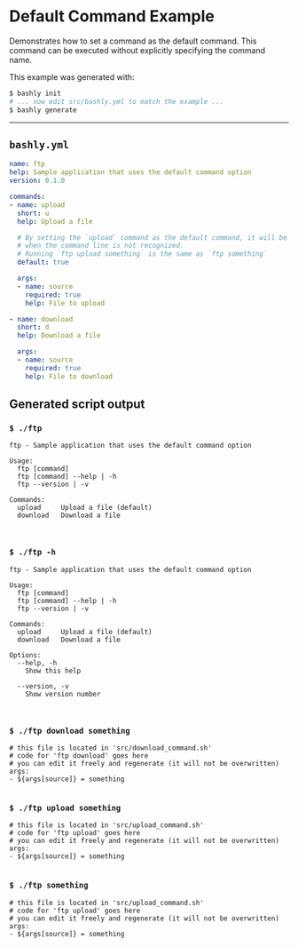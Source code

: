 # Default Command Example

Demonstrates how to set a command as the default command. This command can be
executed without explicitly specifying the command name.

This example was generated with:

```bash
$ bashly init
# ... now edit src/bashly.yml to match the example ...
$ bashly generate
```

-----

## `bashly.yml`

```yaml
name: ftp
help: Sample application that uses the default command option
version: 0.1.0

commands:
- name: upload
  short: u
  help: Upload a file

  # By setting the `upload` command as the default command, it will be executed
  # when the command line is not recognized.
  # Running `ftp upload something` is the same as `ftp something`
  default: true

  args:
  - name: source
    required: true
    help: File to upload

- name: download
  short: d
  help: Download a file

  args:
  - name: source
    required: true
    help: File to download
```



## Generated script output

### `$ ./ftp`

```shell
ftp - Sample application that uses the default command option

Usage:
  ftp [command]
  ftp [command] --help | -h
  ftp --version | -v

Commands:
  upload     Upload a file (default)
  download   Download a file



```

### `$ ./ftp -h`

```shell
ftp - Sample application that uses the default command option

Usage:
  ftp [command]
  ftp [command] --help | -h
  ftp --version | -v

Commands:
  upload     Upload a file (default)
  download   Download a file

Options:
  --help, -h
    Show this help

  --version, -v
    Show version number



```

### `$ ./ftp download something`

```shell
# this file is located in 'src/download_command.sh'
# code for 'ftp download' goes here
# you can edit it freely and regenerate (it will not be overwritten)
args:
- ${args[source]} = something


```

### `$ ./ftp upload something`

```shell
# this file is located in 'src/upload_command.sh'
# code for 'ftp upload' goes here
# you can edit it freely and regenerate (it will not be overwritten)
args:
- ${args[source]} = something


```

### `$ ./ftp something`

```shell
# this file is located in 'src/upload_command.sh'
# code for 'ftp upload' goes here
# you can edit it freely and regenerate (it will not be overwritten)
args:
- ${args[source]} = something


```




